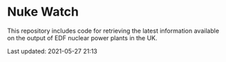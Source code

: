 # Nuke Watch

This repository includes code for retrieving the latest information available on the output of EDF nuclear power plants in the UK.

Last updated: 2021-05-27 21:13